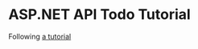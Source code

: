 # ASP.NET API Todo Tutorial

Following [a tutorial](https://docs.microsoft.com/en-us/aspnet/core/tutorials/first-web-api?view=aspnetcore-2.2&tabs=visual-studio-code)
